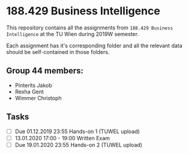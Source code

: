# 188.429 Business Intelligence

This repository contains all the assignments from `188.429 Business Intelligence` at the TU Wien during 2019W semester.

Each assignment has it's corresponding folder and all the relevant data should be self-contained in those folders.

## Group 44 members:
* Pinterits Jakob
*	Rexha Gent
*	Wimmer Christoph 

## Tasks
- [ ] Due 01.12.2019 23:55	Hands-on 1 (TUWEL upload)
- [ ] 13.01.2020 17:00 - 19:00	Written Exam
- [ ] Due 19.01.2020 23:55	Hands-on 2 (TUWEL upload)

